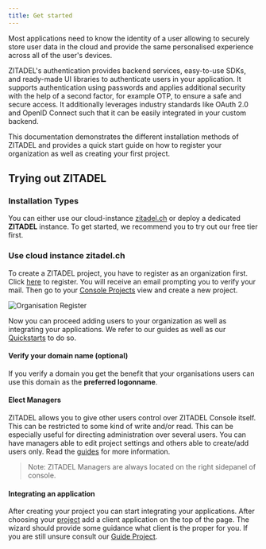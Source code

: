 ```yaml
---
title: Get started
---
```


Most applications need to know the identity of a user allowing to securely store user data in the cloud and provide the same personalised experience across all of the user's devices.

ZITADEL's authentication provides backend services, easy-to-use SDKs, and ready-made UI libraries to authenticate users in your application. It supports authentication using passwords and applies additional security with the help of a second factor, for example OTP, to ensure a safe and secure access.
It additionally leverages industry standards like OAuth 2.0 and OpenID Connect such that it can be easily integrated in your custom backend.

This documentation demonstrates the different installation methods of ZITADEL and provides a quick start guide on how to register your organization as well as creating your first project.

## Trying out ZITADEL

### Installation Types

You can either use our cloud-instance [zitadel.ch](https://zitadel.ch) or deploy a dedicated **ZITADEL** instance. To get started, we recommend you to try out our free tier first.

### Use cloud instance zitadel.ch

To create a ZITADEL project, you have to register as an organization first. Click [here](https://accounts.zitadel.ch/register/org) to register.
You will receive an email prompting you to verify your mail.
Then go to your [Console Projects](https://console.zitadel.ch/projects) view and create a new project.

![Organisation Register](/img/accounts_org_register_light.png)

Now you can proceed adding users to your organization as well as integrating your applications. We refer to our guides as well as our [Quickstarts](../quickstarts/introduction) to do so.

#### Verify your domain name (optional)

If you verify a domain you get the benefit that your organisations users can use this domain as the **preferred logonname**.

#### Elect Managers

ZITADEL allows you to give other users control over ZITADEL Console itself. This can be restricted to some kind of write and/or read. This can be especially useful for directing administration over several users. You can have managers able to edit project settings and others able to create/add users only.
Read the [guides](guides) for more information.

> Note: ZITADEL Managers are always located on the right sidepanel of console.

#### Integrating an application

After creating your project you can start integrating your applications.
After choosing your [project](https://console.zitadel.ch/projects) add a client application on the top of the page.
The wizard should provide some guidance what client is the proper for you. If you are still unsure consult our [Guide Project](projects).
